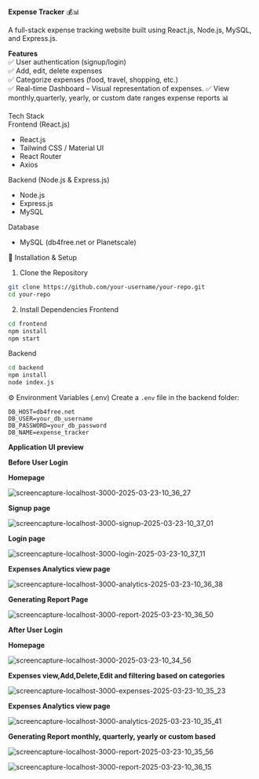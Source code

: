 **Expense Tracker** 💰📊  

A full-stack expense tracking website built using React.js, Node.js, MySQL, and Express.js.  

**Features**  
✅ User authentication (signup/login)  
✅ Add, edit, delete expenses  
✅ Categorize expenses (food, travel, shopping, etc.)  
✅ Real-time Dashboard – Visual representation of expenses.
✅ View monthly,quarterly, yearly, or custom date ranges expense reports 📊  

Tech Stack  
Frontend (React.js)
- React.js  
- Tailwind CSS / Material UI  
- React Router  
- Axios  

Backend (Node.js & Express.js)
- Node.js  
- Express.js  
- MySQL  

Database
- MySQL (db4free.net or Planetscale)  


🔧 Installation & Setup  

1. Clone the Repository
```bash
git clone https://github.com/your-username/your-repo.git
cd your-repo
```

2. Install Dependencies
Frontend
```bash
cd frontend
npm install
npm start
```
Backend
```bash
cd backend
npm install
node index.js
```

⚙️ Environment Variables (.env)
Create a `.env` file in the backend folder:  
```env
DB_HOST=db4free.net
DB_USER=your_db_username
DB_PASSWORD=your_db_password
DB_NAME=expense_tracker
```

**Application UI preview**

**Before User Login**

**Homepage**

![screencapture-localhost-3000-2025-03-23-10_36_27](https://github.com/user-attachments/assets/3faa2304-9322-4cab-813b-91dad6a4685e)

**Signup page**

![screencapture-localhost-3000-signup-2025-03-23-10_37_01](https://github.com/user-attachments/assets/b95e796a-ec49-4f7c-aa04-51a595020e92)

**Login page**

![screencapture-localhost-3000-login-2025-03-23-10_37_11](https://github.com/user-attachments/assets/a5bfcb24-c321-4597-883f-3043f8292339)

**Expenses Analytics view page** 

![screencapture-localhost-3000-analytics-2025-03-23-10_36_38](https://github.com/user-attachments/assets/9a3dc5d3-0e61-4dd3-bc88-fabc3a08d577)

**Generating Report Page** 

![screencapture-localhost-3000-report-2025-03-23-10_36_50](https://github.com/user-attachments/assets/79c0867d-ac78-4fc2-a21c-98d701a87df7)

**After User Login**

**Homepage**

![screencapture-localhost-3000-2025-03-23-10_34_56](https://github.com/user-attachments/assets/e5e4e01a-877c-4310-9677-62173a58a880)

**Expenses view,Add,Delete,Edit and filtering based on categories** 

![screencapture-localhost-3000-expenses-2025-03-23-10_35_23](https://github.com/user-attachments/assets/be415692-691a-41c7-947c-a76a03ab34b3)

**Expenses Analytics view page** 

![screencapture-localhost-3000-analytics-2025-03-23-10_35_41](https://github.com/user-attachments/assets/879833c8-52f0-4340-a668-c811fb4877fe)

**Generating Report monthly, quarterly, yearly or custom based** 

![screencapture-localhost-3000-report-2025-03-23-10_35_56](https://github.com/user-attachments/assets/ad669d00-25ed-471a-9c87-a3d610369af2)

![screencapture-localhost-3000-report-2025-03-23-10_36_15](https://github.com/user-attachments/assets/b445537b-38cc-473d-9851-72ccbed31a07)







